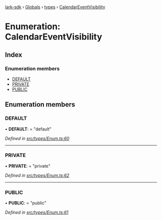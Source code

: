 [lark-sdk](../README.md) › [Globals](../globals.md) › [types](../modules/types.md) › [CalendarEventVisibility](types.calendareventvisibility.md)

# Enumeration: CalendarEventVisibility

## Index

### Enumeration members

* [DEFAULT](types.calendareventvisibility.md#default)
* [PRIVATE](types.calendareventvisibility.md#private)
* [PUBLIC](types.calendareventvisibility.md#public)

## Enumeration members

###  DEFAULT

• **DEFAULT**: = "default"

*Defined in [src/types/Enum.ts:60](https://github.com/TbhT/lark-sdk/blob/e3605bb/src/types/Enum.ts#L60)*

___

###  PRIVATE

• **PRIVATE**: = "private"

*Defined in [src/types/Enum.ts:62](https://github.com/TbhT/lark-sdk/blob/e3605bb/src/types/Enum.ts#L62)*

___

###  PUBLIC

• **PUBLIC**: = "public"

*Defined in [src/types/Enum.ts:61](https://github.com/TbhT/lark-sdk/blob/e3605bb/src/types/Enum.ts#L61)*

